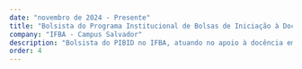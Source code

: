 ```yaml
---
date: "novembro de 2024 - Presente"
title: "Bolsista do Programa Institucional de Bolsas de Iniciação à Docência (PIBID)"
company: "IFBA - Campus Salvador"
description: "Bolsista do PIBID no IFBA, atuando no apoio à docência em Matemática por meio de práticas pedagógicas inovadoras, desenvolvimento de materiais didáticos e integração entre teoria acadêmica e prática escolar."
order: 4
---
```

